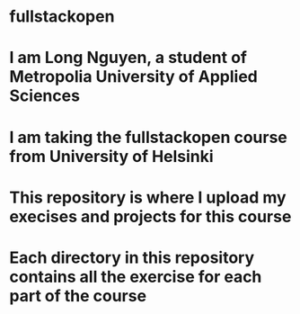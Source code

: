 # fullstackopen
# I am Long Nguyen, a student of Metropolia University of Applied Sciences
# I am taking the fullstackopen course from University of Helsinki
# This repository is where I upload my execises and projects for this course
# Each directory in this repository contains all the exercise for each part of the course

